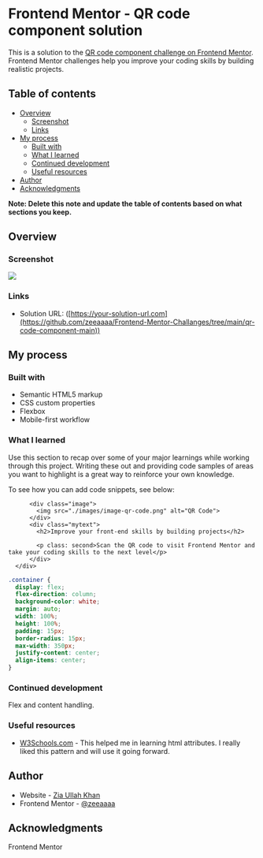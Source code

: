 # Frontend Mentor - QR code component solution

This is a solution to the [QR code component challenge on Frontend Mentor](https://www.frontendmentor.io/challenges/qr-code-component-iux_sIO_H). Frontend Mentor challenges help you improve your coding skills by building realistic projects.

## Table of contents

- [Overview](#overview)
  - [Screenshot](#screenshot)
  - [Links](#links)
- [My process](#my-process)
  - [Built with](#built-with)
  - [What I learned](#what-i-learned)
  - [Continued development](#continued-development)
  - [Useful resources](#useful-resources)
- [Author](#author)
- [Acknowledgments](#acknowledgments)

**Note: Delete this note and update the table of contents based on what sections you keep.**

## Overview

### Screenshot

![](./images/screenshot.jpg)

### Links

- Solution URL: ([https://your-solution-url.com](https://github.com/zeeaaaa/Frontend-Mentor-Challanges/tree/main/qr-code-component-main))

## My process

### Built with

- Semantic HTML5 markup
- CSS custom properties
- Flexbox
- Mobile-first workflow

### What I learned

Use this section to recap over some of your major learnings while working through this project. Writing these out and providing code samples of areas you want to highlight is a great way to reinforce your own knowledge.

To see how you can add code snippets, see below:

```<div class="container cntr">
      <div class="image">
        <img src="./images/image-qr-code.png" alt="QR Code">
      </div>
      <div class="mytext">
        <h2>Improve your front-end skills by building projects</h2>

        <p class: second>Scan the QR code to visit Frontend Mentor and take your coding skills to the next level</p>
      </div>
  </div>

```

```css
.container {
  display: flex;
  flex-direction: column;
  background-color: white;
  margin: auto;
  width: 100%;
  height: 100%;
  padding: 15px;
  border-radius: 15px;
  max-width: 350px;
  justify-content: center;
  align-items: center;
}
```

### Continued development

Flex and content handling.

### Useful resources

- [W3Schools.com](https://w3schools.com) - This helped me in learning html attributes. I really liked this pattern and will use it going forward.

## Author

- Website - [Zia Ullah Khan]([https://www.your-site.com](https://github.com/zeeaaaa/Frontend-Mentor-Challanges/tree/main/qr-code-component-main))
- Frontend Mentor - [@zeeaaaa](https://www.frontendmentor.io/profile/zeeaaaa)

## Acknowledgments

Frontend Mentor

